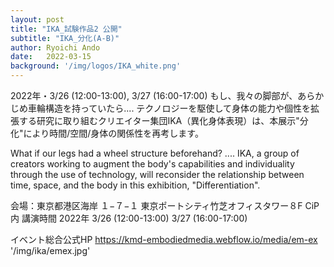 ```yaml
---
layout: post
title: "IKA_試験作品2 公開"
subtitle: "IKA_分化(A-B)"
author: Ryoichi Ando
date:   2022-03-15
background: '/img/logos/IKA_white.png'
---
```


2022年・3/26 (12:00-13:00), 3/27 (16:00-17:00)
もし、我々の脚部が、あらかじめ車輪構造を持っていたら....
テクノロジーを駆使して身体の能力や個性を拡張する研究に取り組むクリエイター集団IKA（異化身体表現）は、本展示"分化"により時間/空間/身体の関係性を再考します。

What if our legs had a wheel structure beforehand? ....
IKA, a group of creators working to augment the body's capabilities and individuality through the use of technology, will reconsider the relationship between time, space, and the body in this exhibition, "Differentiation".

会場：東京都港区海岸 １−７−１ 東京ポートシティ竹芝オフィスタワー８F CiP内
講演時間
2022年
3/26 (12:00-13:00)
3/27 (16:00-17:00)

イベント総合公式HP
https://kmd-embodiedmedia.webflow.io/media/em-ex
'/img/ika/emex.jpg'

